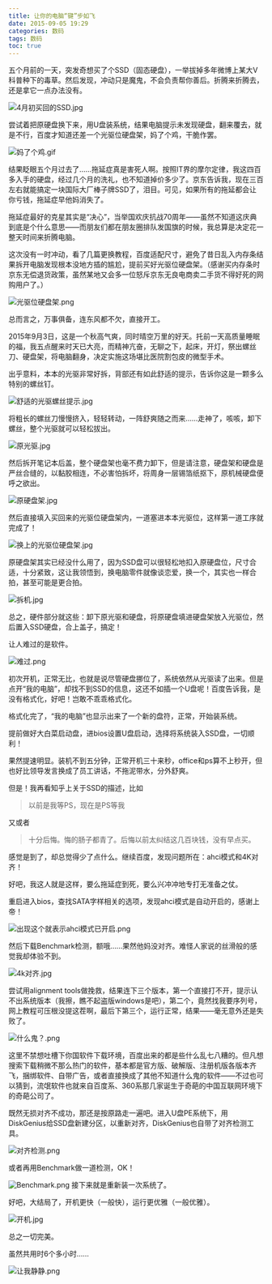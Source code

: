 ```yaml
---
title: 让你的电脑“键”步如飞
date: 2015-09-05 19:29
categories: 数码
tags: 数码
toc: true
---
```

五个月前的一天，突发奇想买了个SSD（固态硬盘），一举拔掉多年微博上某大V科普种下的毒草。然后发现，冲动只是魔鬼，不会负责帮你善后。折腾来折腾去，还是拿它一点办法没有。

![4月初买回的SSD.jpg](http://upload-images.jianshu.io/upload_images/29336-7e2bbf50a46e2e21.jpg?imageMogr2/auto-orient/strip%7CimageView2/2/w/1240)

尝试着把原硬盘换下来，用U盘装系统，结果电脑提示未发现硬盘，翻来覆去，就是不行，百度才知道还差一个光驱位硬盘架，妈了个鸡，干脆作罢。

![妈了个鸡.gif](http://upload-images.jianshu.io/upload_images/29336-20d1d520574d0463.gif?imageMogr2/auto-orient/strip)

结果眨眼五个月过去了……拖延症真是害死人啊。按照IT界的摩尔定律，我这四百多入手的硬盘，经过几个月的洗礼，也不知道掉价多少了。京东告诉我，现在三百左右就能搞定一块国际大厂棒子牌SSD了，泪目。可见，如果所有的拖延都会让你亏钱，拖延症早他妈消失了。

拖延症最好的克星其实是“决心”，当举国欢庆抗战70周年——虽然不知道这庆典到底是个什么意思——而朋友们都在朋友圈排队发国旗的时候，我总算是决定花一整天时间来折腾电脑。

这次没有一时冲动，看了几篇更换教程，百度适配尺寸，避免了昔日乱入内存条结果拆开电脑发现根本没地方插的尴尬，提前买好光驱位硬盘架。（感谢买内存条时京东无偿退货政策，虽然某地又会多一位怒斥京东无良电商卖二手货不得好死的网购用户了。）

![光驱位硬盘架.png](http://upload-images.jianshu.io/upload_images/29336-302c5b9c28cc9117.png?imageMogr2/auto-orient/strip%7CimageView2/2/w/1240)

总而言之，万事俱备，连东风都不欠，直接开工。

2015年9月3日，这是一个秋高气爽，同时晴空万里的好天。托前一天高质量睡眠的福，我五点醒来时天已大亮，而精神亢奋，无聊之下，起床，开灯，祭出螺丝刀、硬盘架，将电脑翻身，决定实施这场堪比医院割包皮的微型手术。

出乎意料，本本的光驱非常好拆，背部还有如此舒适的提示，告诉你这是一颗多么特别的螺丝钉。

![舒适的光驱螺丝提示.jpg](http://upload-images.jianshu.io/upload_images/29336-768d8d3f05a27939.jpg?imageMogr2/auto-orient/strip%7CimageView2/2/w/1240)

将粗长的螺丝刀慢慢挤入，轻轻转动，一阵舒爽随之而来……走神了，咳咳，卸下螺丝，整个光驱就可以轻松拔出。

![原光驱.jpg](http://upload-images.jianshu.io/upload_images/29336-51cc52d76e48da15.jpg?imageMogr2/auto-orient/strip%7CimageView2/2/w/1240)

然后拆开笔记本后盖，整个硬盘架也毫不费力卸下，但是请注意，硬盘架和硬盘是严丝合缝的，以黏胶相连，不必害怕拆坏，将周身一层锡箔纸抠下，原机械硬盘便呼之欲出。

![原硬盘架.jpg](http://upload-images.jianshu.io/upload_images/29336-9d818d868c2425e8.jpg?imageMogr2/auto-orient/strip%7CimageView2/2/w/1240)

然后直接填入买回来的光驱位硬盘架内，一道塞进本本光驱位，这样第一道工序就完成了！

![换上的光驱位硬盘架.jpg](http://upload-images.jianshu.io/upload_images/29336-786d8320a5e4e9fb.jpg?imageMogr2/auto-orient/strip%7CimageView2/2/w/1240)

原硬盘架其实已经没什么用了，因为SSD盘可以很轻松地扣入原硬盘位，尺寸合适，十分紧致，这让我领悟到，换电脑零件就像谈恋爱，换一个，其实也一样合拍，甚至可能是更合拍。

![拆机.jpg](http://upload-images.jianshu.io/upload_images/29336-1cf6bc170fd381f7.jpg?imageMogr2/auto-orient/strip%7CimageView2/2/w/1240)

总之，硬件部分就这些：卸下原光驱和硬盘，将原硬盘填进硬盘架放入光驱位，然后置入SSD硬盘，合上盖子，搞定！

让人难过的是软件。

![难过.png](http://upload-images.jianshu.io/upload_images/29336-b27dcab11b589a45.png?imageMogr2/auto-orient/strip%7CimageView2/2/w/1240)

初次开机，正常无比，也就是说尽管硬盘挪位了，系统依然从光驱读了出来。但是点开“我的电脑”，却找不到SSD的信息，这还不如插一个U盘呢！百度告诉我，是没有格式化，好吧！岂敢不乖乖格式化。

格式化完了，“我的电脑”也显示出来了一个新的盘符，正常，开始装系统。

提前做好大白菜启动盘，进bios设置U盘启动，选择将系统装入SSD盘，一切顺利！

果然提速明显。装机不到五分钟，正常开机三十来秒，office和ps算不上秒开，但也好比领导发言换成了员工讲话，不拖泥带水，分外舒爽。

但是！我再看知乎上关于SSD的描述，比如

>以前是我等PS，现在是PS等我

又或者

>十分后悔。悔的肠子都青了。后悔以前太纠结这几百块钱，没有早点买。

感觉是到了，却总觉得少了点什么。继续百度，发现问题所在：ahci模式和4K对齐！

好吧，我这人就是这样，要么拖延症到死，要么兴冲冲地专打无准备之仗。

重启进入bios，查找SATA字样相关的选项，发现ahci模式是自动开启的，感谢上帝！

![出现这个就表示ahci模式已开启.png](http://upload-images.jianshu.io/upload_images/29336-80f18ef144ea16d9.png?imageMogr2/auto-orient/strip%7CimageView2/2/w/1240)

然后下载Benchmark检测，额哦……果然他妈没对齐。难怪人家说的丝滑般的感觉我却体验不到。

![4k对齐.jpg](http://upload-images.jianshu.io/upload_images/29336-8131c379dfd244ad.jpg?imageMogr2/auto-orient/strip%7CimageView2/2/w/1240)

尝试用alignment tools做挽救，结果连下三个版本，第一个直接打不开，提示认不出系统版本（我擦，瞧不起盗版windows是吧），第二个，竟然找我要序列号，网上教程可压根没提这茬啊，最后下第三个，运行正常，结果——毫无意外还是失败了。

![什么鬼？.png](http://upload-images.jianshu.io/upload_images/29336-502c60cc85aede02.png?imageMogr2/auto-orient/strip%7CimageView2/2/w/1240)

这里不禁想吐槽下你国软件下载环境，百度出来的都是些什么乱七八糟的。但凡想搜索下载稍微不那么热门的软件，基本都是官方版、破解版、注册机版各版本齐飞，捆绑软件、自带广告，或者直接换成了其他不知道什么鬼的软件——不过也可以猜到，流氓软件也就来自百度系、360系那几家诞生于奇葩的中国互联网环境下的奇葩公司了。

既然无损对齐不成功，那还是按原路走一遍吧。进入U盘PE系统下，用DiskGenius给SSD盘新建分区，以重新对齐，DiskGenius也自带了对齐检测工具。

![对齐检测.png](http://upload-images.jianshu.io/upload_images/29336-c91eebe7dbfd784d.png?imageMogr2/auto-orient/strip%7CimageView2/2/w/1240)

或者再用Benchmark做一道检测，OK！

![Benchmark.png](http://upload-images.jianshu.io/upload_images/29336-268e8f6c9b3581b8.png?imageMogr2/auto-orient/strip%7CimageView2/2/w/1240)
接下来就是重新装一次系统了。

好吧，大结局了，开机更快（一般快），运行更优雅（一般优雅）。

![开机.jpg](http://upload-images.jianshu.io/upload_images/29336-8e3e459b4c4d8aff.jpg?imageMogr2/auto-orient/strip%7CimageView2/2/w/1240)

总之一切完美。

虽然共用时6个多小时……

![让我静静.png](http://upload-images.jianshu.io/upload_images/29336-a04b8aea06898063.png?imageMogr2/auto-orient/strip%7CimageView2/2/w/1240)

